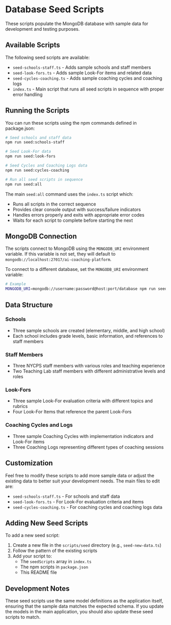 # Database Seed Scripts

These scripts populate the MongoDB database with sample data for development and testing purposes.

## Available Scripts

The following seed scripts are available:

- `seed-schools-staff.ts` - Adds sample schools and staff members
- `seed-look-fors.ts` - Adds sample Look-For items and related data
- `seed-cycles-coaching.ts` - Adds sample coaching cycles and coaching logs
- `index.ts` - Main script that runs all seed scripts in sequence with proper error handling

## Running the Scripts

You can run these scripts using the npm commands defined in package.json:

```bash
# Seed schools and staff data
npm run seed:schools-staff

# Seed Look-For data
npm run seed:look-fors

# Seed Cycles and Coaching Logs data
npm run seed:cycles-coaching

# Run all seed scripts in sequence
npm run seed:all
```

The main `seed:all` command uses the `index.ts` script which:
- Runs all scripts in the correct sequence
- Provides clear console output with success/failure indicators
- Handles errors properly and exits with appropriate error codes
- Waits for each script to complete before starting the next

## MongoDB Connection

The scripts connect to MongoDB using the `MONGODB_URI` environment variable. If this variable is not set, they will default to `mongodb://localhost:27017/ai-coaching-platform`.

To connect to a different database, set the `MONGODB_URI` environment variable:

```bash
# Example
MONGODB_URI=mongodb://username:password@host:port/database npm run seed:all
```

## Data Structure

### Schools
- Three sample schools are created (elementary, middle, and high school)
- Each school includes grade levels, basic information, and references to staff members

### Staff Members
- Three NYCPS staff members with various roles and teaching experience
- Two Teaching Lab staff members with different administrative levels and roles

### Look-Fors
- Three sample Look-For evaluation criteria with different topics and rubrics
- Four Look-For Items that reference the parent Look-Fors

### Coaching Cycles and Logs
- Three sample Coaching Cycles with implementation indicators and Look-For items
- Three Coaching Logs representing different types of coaching sessions

## Customization

Feel free to modify these scripts to add more sample data or adjust the existing data to better suit your development needs. The main files to edit are:

- `seed-schools-staff.ts` - For schools and staff data
- `seed-look-fors.ts` - For Look-For evaluation criteria and items
- `seed-cycles-coaching.ts` - For coaching cycles and coaching logs data

## Adding New Seed Scripts

To add a new seed script:

1. Create a new file in the `scripts/seed` directory (e.g., `seed-new-data.ts`)
2. Follow the pattern of the existing scripts
3. Add your script to:
   - The `seedScripts` array in `index.ts`
   - The npm scripts in `package.json`
   - This README file

## Development Notes

These seed scripts use the same model definitions as the application itself, ensuring that the sample data matches the expected schema. If you update the models in the main application, you should also update these seed scripts to match. 